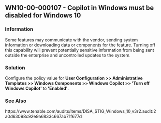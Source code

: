 <h2>WN10-00-000107 - Copilot in Windows must be disabled for Windows 10</h2>

<h3>Information</h3>
<p>Some features may communicate with the vendor, sending system information or downloading data or components for the feature. Turning off this capability will prevent potentially sensitive information from being sent outside the enterprise and uncontrolled updates to the system.</p>

<h3>Solution</h3>
<p>Configure the policy value for <strong>User Configuration >> Administrative Templates >> Windows Components >> Windows Copilot >> 'Turn off Windows Copilot'</strong> to <strong>'Enabled'</strong>.</p>

<h3>See Also</h3>
<p>https://www.tenable.com/audits/items/DISA_STIG_Windows_10_v3r2.audit:2a0d63098c92e9a6833c667ab71f677d</p>

